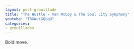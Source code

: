 ```yaml
---
layout: post-grouillade
title: "The Hustle - Van McCoy & The Soul City Symphony"
youtube: "T8XWeiGQbqU"
categories:
- grouillades
---
```


Bold move.
